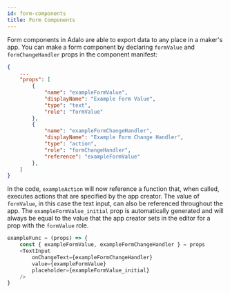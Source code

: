 ```yaml
---
id: form-components
title: Form Components
---
```


Form components in Adalo are able to export data to any place in a maker's app. You can make a form component by declaring `formValue` and `formChangeHandler` props in the component manifest:

```json
{
    ...
    "props": [
        {
            "name": "exampleFormValue",
            "displayName": "Example Form Value",
            "type": "text",
            "role": "formValue"
        },
        {
            "name": "exampleFormChangeHandler",
            "displayName": "Example Form Change Handler",
            "type": "action",
            "role": "formChangeHandler",
            "reference": "exampleFormValue"
        },
    ]
}
```

In the code, `exampleAction` will now reference a function that, when called, executes actions that are specified by the app creator. The value of `formValue`, in this case the text input, can also be referenced throughout the app. The `exampleFormValue_initial` prop is automatically generated and will always be equal to the value that the app creator sets in the editor for a prop with the `formValue` role.

```javascript
exampleFunc = (props) => {
    const { exampleFormValue, exampleFormChangeHandler } = props
    <TextInput
        onChangeText={exampleFormChangeHandler}
        value={exampleFormValue}
        placeholder={exampleFormValue_initial}
    />
}
```